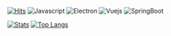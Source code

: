 [![Hits](https://hits.seeyoufarm.com/api/count/incr/badge.svg?url=https%3A%2F%2Fgithub.com%2FOhmry&count_bg=%2379C83D&title_bg=%23555555&icon=&icon_color=%23E7E7E7&title=visit&edge_flat=true)](https://hits.seeyoufarm.com) ![Javascript](https://img.shields.io/badge/Javascript-F7DF1E?style=flat-square&logo=Javascript&logoColor=black) ![Electron](https://img.shields.io/badge/Electron-47848F?style=flat-square&logo=Electron&logoColor=white) ![Vuejs](https://img.shields.io/badge/Vue.js-4FC08D?style=flat-square&logo=Vue.js&logoColor=white) ![SpringBoot](https://img.shields.io/badge/SpringBoot-6DB33F?style=flat-square&logo=Spring&logoColor=white)

[![Stats](https://github-readme-stats.vercel.app/api?username=Ohmry&show_icons=true&theme=vue&hide_border=true&include_all_commits=true)](https://github.com/Ohmry) [![Top Langs](https://github-readme-stats.vercel.app/api/top-langs/?username=Ohmry&layout=compact&theme=vue&hide_border=true)](https://github.com/anuraghazra/github-readme-stats)
